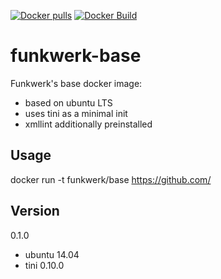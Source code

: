 [![Docker pulls](https://img.shields.io/docker/pulls/funkwerk/base.svg)](https://hub.docker.com/r/funkwerk/base/)
[![Docker Build](https://img.shields.io/docker/automated/funkwerk/base.svg)](https://hub.docker.com/r/funkwerk/base/)

# funkwerk-base

Funkwerk's base docker image:
- based on ubuntu LTS
- uses tini as a minimal init
- xmllint additionally preinstalled

## Usage

docker run -t funkwerk/base https://github.com/

## Version

0.1.0
 - ubuntu 14.04
 - tini 0.10.0
